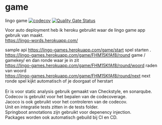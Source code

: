 # game
lingo game
[![codecov](https://codecov.io/gh/jacocloeteHU/game/branch/master/graph/badge.svg?token=9y3DnvvdKs)](https://codecov.io/gh/jacocloeteHU/game)
[![Quality Gate Status](https://sonarcloud.io/api/project_badges/measure?project=com.lingo%3Agame&metric=alert_status)](https://sonarcloud.io/dashboard?id=com.lingo%3Agame)


Voor auto deployment heb ik heroku gebruikt waar de lingo game app gebruik van maakt.<br/>
https://lingo-words.herokuapp.com/<br/>

sample api
https://lingo-games.herokuapp.com/game/start spel starten .<br/>
https://lingo-games.herokuapp.com/game/FHM15KfAf8/round  game / gamekey/  en dan ronde waar je in zit<br/>
https://lingo-games.herokuapp.com/game/FHM15KfAf8/round/woord raden van woord<br/>
https://lingo-games.herokuapp.com/game/FHM15KfAf8/round/next next ronde spel kijkt automatisch of je doorgaat of herstart<br/>
<br/>
Er is voor static analysis gebruik gemaakt van Checkstyle, en sonarqube.<br/>
Codecov is gebruikt voor het bepalen van de codecoverage.<br/>
Jacoco is ook gebruikt voor het controleren van de codecov.<br/>
Unit en integratie tests zitten in de tests folder.<br/>
Springboot annotations zijn gebruikt voor depenency injection.<br/>
Packages worden ook automatisch gebuild bij CI en CD.<br/>
